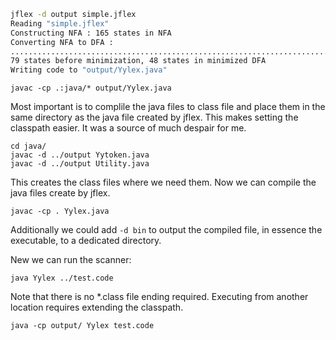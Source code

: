 ```bash
jflex -d output simple.jflex
Reading "simple.jflex"
Constructing NFA : 165 states in NFA
Converting NFA to DFA : 
...........................................................................
79 states before minimization, 48 states in minimized DFA
Writing code to "output/Yylex.java"
```

```
javac -cp .:java/* output/Yylex.java
```
Most important is to complile the java files to class file and place them in the same directory as the java file created by jflex. This makes setting the classpath easier. It was a source of much despair for me.

```
cd java/
javac -d ../output Yytoken.java
javac -d ../output Utility.java 
``` 

This creates the class files where we need them. Now we can compile the java files create by jflex.

```
javac -cp . Yylex.java
```
Additionally we could add ``-d bin`` to output the compiled file, in essence the executable, to a dedicated directory.

New we can run the scanner:
```
java Yylex ../test.code
```
Note that there is no *.class file ending required.
Executing from another location requires extending the classpath. 
```
java -cp output/ Yylex test.code
```